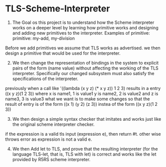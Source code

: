 # TLS-Scheme-Interpreter

1) The Goal os this project is to understand how the Scheme interpreter works on a deeper level by learning how primitive works and designing and adding new primitives to the interpreter.
  Examples of primitive:
  primitive: my-add, my-division

  Before we add primitives we assume that TLS works as advertised.
  we then design a primitive that would be used for the interpreter.

2) We then change the representation of bindings in the system to explicit pairs of the form (name value) without affecting the working of the TLS interpreter. Specifically our changed subsystem must also satisfy the specifications of the interpreter.

  previously when a call like '((lambda (x y z) (* x y z)) 1 2 3) results in a entry ((x y z)(1 2 3)) where x is name1, 1 is value1
  y is name2, 2 is value2 and z is name3, 3 is value3
  what we want is to make some changes so that the result of entry is of the form ((x 1) (y 2) (z 3)) instea of the form ((x y z)(1 2 3))

3) We then design a simple syntax checker that imitates and works just like the original scheme interpreter checker.

  if the expression is a valid tls input (expression e), then return #t. other wise throws error as expression is not a valid e.

4) We then Add let to TLS, and prove that the resulting interpreter (for the language TLS-let, that is, TLS with let) is correct and works like the let provided by R5RS scheme interpreter.




